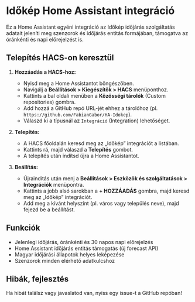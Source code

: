 # Időkép Home Assistant integráció

Ez a Home Assistant egyéni integráció az Időkép időjárás szolgáltatás adatait jeleníti meg szenzorok és időjárás entitás formájában, támogatva az óránkénti és napi előrejelzést is.

## Telepítés HACS-on keresztül

1. **Hozzáadás a HACS-hoz:**
   - Nyisd meg a Home Assistantot böngészőben.
   - Navigálj a **Beállítások > Kiegészítők > HACS** menüponthoz.
   - Kattints a bal oldali menüben a **Közösségi tárolók** (Custom repositories) gombra.
   - Add hozzá a GitHub repó URL-jét ehhez a tárolóhoz (pl. `https://github.com/FabianGabor/HA-Idokep`).
   - Válaszd ki a típusnál az `Integráció` (Integration) lehetőséget.

2. **Telepítés:**
   - A HACS főoldalán keresd meg az „Időkép” integrációt a listában.
   - Kattints rá, majd válaszd a **Telepítés** gombot.
   - A telepítés után indítsd újra a Home Assistantot.

3. **Beállítás:**
   - Újraindítás után menj a **Beállítások > Eszközök és szolgáltatások > Integrációk** menüpontra.
   - Kattints a jobb alsó sarokban a **+ HOZZÁADÁS** gombra, majd keresd meg az „Időkép” integrációt.
   - Add meg a kívánt helyszínt (pl. város vagy település neve), majd fejezd be a beállítást.

## Funkciók
- Jelenlegi időjárás, óránkénti és 30 napos napi előrejelzés
- Home Assistant időjárás entitás támogatás (új forecast API)
- Magyar időjárási állapotok helyes leképezése
- Szenzorok minden elérhető adatkulcshoz

## Hibák, fejlesztés
Ha hibát találsz vagy javaslatod van, nyiss egy issue-t a GitHub repóban!
